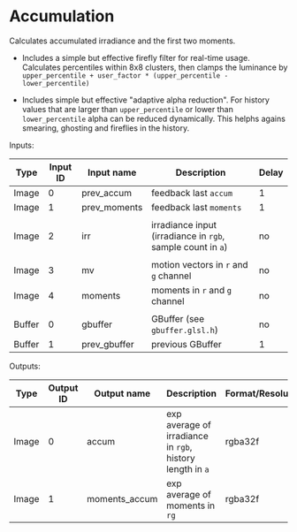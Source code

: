 # Accumulation

Calculates accumulated irradiance and the first two moments.

- Includes a simple but effective firefly filter for real-time usage.
  Calculates percentiles within 8x8 clusters,
  then clamps the luminance by `upper_percentile + user_factor * (upper_percentile - lower_percentile)`

- Includes simple but effective "adaptive alpha reduction".
  For history values that are larger than `upper_percentile` or lower than `lower_percentile` alpha can be reduced dynamically.
  This helphs agains smearing, ghosting and fireflies in the history.

Inputs:

| Type   | Input ID | Input name   | Description                                                                            | Delay |
|--------|----------|--------------|----------------------------------------------------------------------------------------|-------|
| Image  | 0        | prev_accum   | feedback last `accum`                                                                  | 1     |
| Image  | 1        | prev_moments | feedback last `moments`                                                                | 1     |
|        |                                                                                                                   
| Image  | 2        | irr          | irradiance input (irradiance in `rgb`, sample count in `a`)                            | no    |
|        |                                                                                                                   
| Image  | 3        | mv           | motion vectors in `r` and `g` channel                                                  | no    |
| Image  | 4        | moments      | moments in `r` and `g` channel                                                         | no    |
|        |
| Buffer | 0        | gbuffer      | GBuffer (see `gbuffer.glsl.h`)                                                         | no    |
| Buffer | 1        | prev_gbuffer | previous GBuffer                                                                       | 1     |

Outputs:

| Type  | Output ID | Output name   | Description                                                 | Format/Resolution        | Persistent |
|-------|-----------|---------------|-------------------------------------------------------------|--------------------------|------------|
| Image | 0         | accum         | exp average of irradiance in `rgb`, history length in `a`   | rgba32f                  | no         |
| Image | 1         | moments_accum | exp average of moments in `rg`                              | rgba32f                  | no         |
